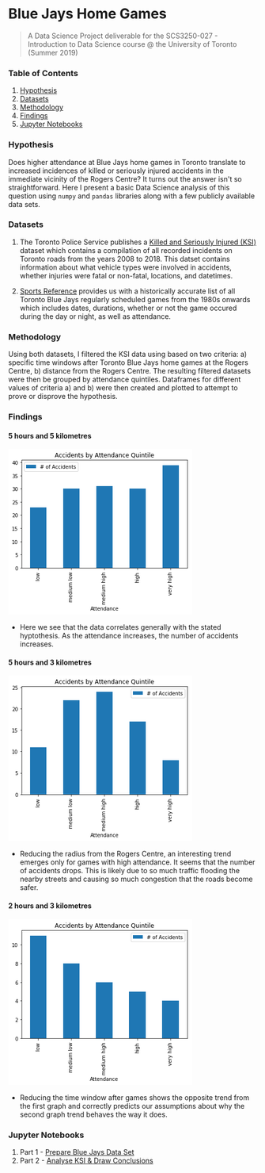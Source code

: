 # Blue Jays Home Games
> A Data Science Project deliverable for the SCS3250-027 - Introduction to Data Science course @ the University of Toronto (Summer 2019)

### Table of Contents
1. [Hypothesis](#hypothesis)
2. [Datasets](#datasets)
3. [Methodology](#methodology)
4. [Findings](#findings)
5. [Jupyter Notebooks](#jupyter-notebooks)

### Hypothesis
Does higher attendance at Blue Jays home games in Toronto translate to increased incidences of killed or seriously injured accidents in the immediate vicinity of the Rogers Centre? It turns out the answer isn't so straightforward. Here I present a basic Data Science analysis of this question using `numpy` and `pandas` libraries along with a few publicly available data sets.

### Datasets
1. The Toronto Police Service publishes a [Killed and Seriously Injured (KSI)](https://data.torontopolice.on.ca/datasets/9f05c21dea4c40458264cb3f1e2362b8_0) dataset which contains a compilation of all recorded incidents on Toronto roads from the years 2008 to 2018. This datset contains information about what vehicle types were involved in accidents, whether injuries were fatal or non-fatal, locations, and datetimes.

2. [Sports Reference](https://www.baseball-reference.com/teams/TOR/2018-schedule-scores.shtml) provides us with a historically accurate list of all Toronto Blue Jays regularly scheduled games from the 1980s onwards which includes dates, durations, whether or not the game occured during the day or night, as well as attendance.

### Methodology
Using both datasets, I filtered the KSI data using based on two criteria: a) specific time windows after Toronto Blue Jays home games at the Rogers Centre, b) distance from the Rogers Centre. The resulting filtered datasets were then be grouped by attendance quintiles. Dataframes for different values of criteria a) and b) were then created and plotted to attempt to prove or disprove the hypothesis.

### Findings

#### 5 hours and 5 kilometres
![5 hours x 5 km](5h5km.png)
- Here we see that the data correlates generally with the stated hyptothesis. As the attendance increases, the number of accidents increases.

#### 5 hours and 3 kilometres
![5 hours x 3 km](5h3km.png)
- Reducing the radius from the Rogers Centre, an interesting trend emerges only for games with high attendance. It seems that the number of accidents drops. This is likely due to so much traffic flooding the nearby streets and causing so much congestion that the roads become safer.

#### 2 hours and 3 kilometres
![2 hours x 3 km](2h3km.png)
- Reducing the time window after games shows the opposite trend from the first graph and correctly predicts our assumptions about why the second graph trend behaves the way it does. 

### Jupyter Notebooks
1) Part 1 - [Prepare Blue Jays Data Set](https://github.com/kcarmonamurphy/blue-jays-home-games/blob/master/Part%201%20-%20Prepare%20Blue%20Jays%20Data%20Set.ipynb)
2) Part 2 - [Analyse KSI & Draw Conclusions](https://github.com/kcarmonamurphy/blue-jays-home-games/blob/master/Part%202%20-%20Analyse%20KSI%20%26%20Draw%20Conclusions.ipynb)
